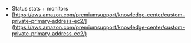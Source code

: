 - Status stats + monitors
- [https://aws.amazon.com/premiumsupport/knowledge-center/custom-private-primary-address-ec2/](https://aws.amazon.com/premiumsupport/knowledge-center/custom-private-primary-address-ec2/)
